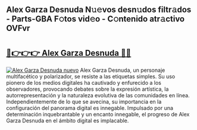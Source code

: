 ## Alex Garza Desnuda N𝚞𝚎vos desn𝚞dos filtr𝚊dos - Parts-GBA F𝚘tos vid𝚎o - C𝚘ntenido atr𝚊ctivo OVFvr

# <h2><a href="http://mb701u.tromn.icu/?c=Alex+Garza+Desnuda">🔗👉👉👉 Alex Garza Desnuda 🔗🔗</a></h2>

[![Alex Garza Desnuda nuevo](https://i.imgur.com/pEAQMta.gif)](http://mb701u.tromn.icu/?c=Alex+Garza+Desnuda)
Alex Garza Desnuda, un personaje multifacético y polarizador, se resiste a las etiquetas simples. Su uso pionero de los medios digitales ha cautivado y enfurecido a los observadores, provocando debates sobre la expresión artística, la autorrepresentación y la naturaleza evolutiva de las comunidades en línea. Independientemente de lo que se avecina, su importancia en la configuración del panorama digital es innegable. Impulsado por una determinación inquebrantable y un encanto innegable, el progreso de Alex Garza Desnuda en el ámbito digital es implacable.
